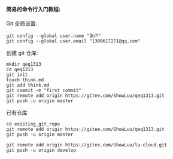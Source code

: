 #### 简易的命令行入门教程:

Git 全局设置:

```shell
git config --global user.name "张卢"
git config --global user.email "1309617271@qq.com"
```

创建 git 仓库:

```shell
mkdir qeq1313
cd qeq1313
git init
touch think.md
git add think.md
git commit -m "first commit"
git remote add origin https://gitee.com/ShowLuu/qeq1313.git
git push -u origin master
```

已有仓库

```shell
cd existing_git_repo
git remote add origin https://gitee.com/ShowLuu/qeq1313.git
git push -u origin master

git remote add origin https://gitee.com/ShowLuu/lu-cloud.git
git push -u origin develop
```

